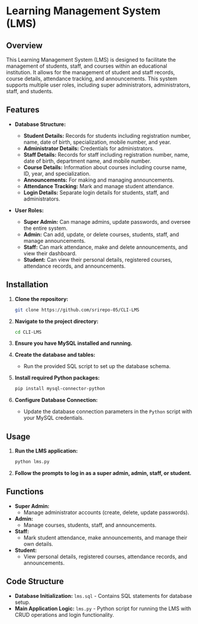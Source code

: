 # Learning Management System (LMS)

## Overview

This Learning Management System (LMS) is designed to facilitate the management of students, staff, and courses within an educational institution. It allows for the management of student and staff records, course details, attendance tracking, and announcements. This system supports multiple user roles, including super administrators, administrators, staff, and students.

## Features

- **Database Structure:**
  - **Student Details:** Records for students including registration number, name, date of birth, specialization, mobile number, and year.
  - **Administrator Details:** Credentials for administrators.
  - **Staff Details:** Records for staff including registration number, name, date of birth, department name, and mobile number.
  - **Course Details:** Information about courses including course name, ID, year, and specialization.
  - **Announcements:** For making and managing announcements.
  - **Attendance Tracking:** Mark and manage student attendance.
  - **Login Details:** Separate login details for students, staff, and administrators.

- **User Roles:**
  - **Super Admin:** Can manage admins, update passwords, and oversee the entire system.
  - **Admin:** Can add, update, or delete courses, students, staff, and manage announcements.
  - **Staff:** Can mark attendance, make and delete announcements, and view their dashboard.
  - **Student:** Can view their personal details, registered courses, attendance records, and announcements.

## Installation

1. **Clone the repository:**
   ```bash
   git clone https://github.com/srirepo-05/CLI-LMS
   ```
2. **Navigate to the project directory:**
   ```bash
   cd CLI-LMS
   ```
3. **Ensure you have MySQL installed and running.**

4. **Create the database and tables:**
   - Run the provided SQL script to set up the database schema.

5. **Install required Python packages:**
   ```bash
   pip install mysql-connector-python
   ```

6. **Configure Database Connection:**
   - Update the database connection parameters in the `Python` script with your MySQL credentials.

## Usage

1. **Run the LMS application:**
   ```bash
   python lms.py
   ```
2. **Follow the prompts to log in as a super admin, admin, staff, or student.**

## Functions

- **Super Admin:**
  - Manage administrator accounts (create, delete, update passwords).
- **Admin:**
  - Manage courses, students, staff, and announcements.
- **Staff:**
  - Mark student attendance, make announcements, and manage their own details.
- **Student:**
  - View personal details, registered courses, attendance records, and announcements.

## Code Structure

- **Database Initialization:** `lms.sql` - Contains SQL statements for database setup.
- **Main Application Logic:** `lms.py` - Python script for running the LMS with CRUD operations and login functionality.

